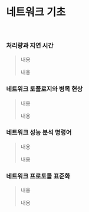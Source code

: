 # 네트워크 기초

<br>

### 처리량과 지연 시간

> 내용
>
> 내용

### 네트워크 토폴로지와 병목 현상

> 내용
>
> 내용

### 네트워크 성능 분석 명령어

> 내용
>
> 내용

### 네트워크 프로토콜 표준화

> 내용
>
> 내용

